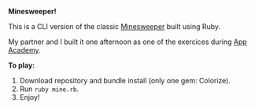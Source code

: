**Minesweeper!**  

This is a CLI version of the classic [Minesweeper](http://en.wikipedia.org/wiki/Minesweeper_%28video_game%29) built using Ruby.  

My partner and I built it one afternoon as one of the exercices during [App Academy](http://www.appacademy.io/).  

**To play:**  
1. Download repository and bundle install (only one gem: Colorize).  
2. Run ``ruby mine.rb``.  
3. Enjoy!
